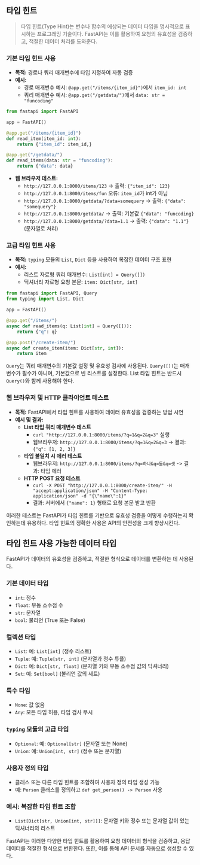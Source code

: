 ## 타입 힌트

> 타입 힌트(Type Hint)는 변수나 함수의 에상되는 데이터 타입을 명시적으로 표시하는 프로그래밍 기술이다. FastAPI는 이를 활용하여 요청의 유효성을 검증하고, 적절한 데이터 처리를 도와준다.

### 기본 타입 힌트 사용
- **목적:** 경로나 쿼리 매개변수에 타입 지정하여 자동 검증
- **예시:**
    * 경로 매개변수 예시: `@app.get("/items/{item_id}")`에서 `item_id: int`
    * 쿼리 매개변수 예시: `@app.get("/getdata/")`에서 `data: str = "funcoding"`

```python
from fastapi import FastAPI

app = FastAPI()

@app.get("/items/{item_id}")
def read_item(item_id: int):
    return {"item_id": item_id,}

@app.get("/getdata/")
def read_items(data: str = "funcoding"):
    return {"data": data}
```

- **웹 브라우저 테스트:**
    * `http://127.0.0.1:8000/items/123` -> 출력: `{"item_id": 123}`
    * `http://127.0.0.1:8000/items/fun` 오류: `item_id`가 int가 아님
    * `http://127.0.0.1:8000/getdata/?data=somequery` -> 출력: `{"data": "somequery"}`
    * `http://127.0.0.1:8000/getdata/` -> 출력: 기본값 `{"data": "funcoding}`
    * `http://127.0.0.1:8000/getdata/?data=1.1` -> 출력: `{"data": "1.1"}` (문자열로 처리)

### 고급 타입 힌트 사용
- **목적:** `typing` 모듈의 `List`, `Dict` 등을 사용하여 복잡한 데이터 구조 표현
- **예시:**
    * 리스트 자료형 쿼리 매개변수: `List[int] = Query([])`
    * 딕셔너리 자료형 요청 본문: `item: Dict[str, int]`

```python
from fastapi import FastAPI, Query
from typing import List, Dict

app = FastAPI()

@app.get("/items/")
async def read_items(q: List[int] = Query([])):
    return {"q": q}

@app.post("/create-item/")
async def create_item(item: Dict[str, int]):
    return item
```

`Query`는 쿼리 매개변수의 기본값 설정 및 유효성 검사에 사용된다. `Query([])`는 매개변수가 필수가 아니며, 기본값으로 빈 리스트를 설정한다. List 타입 힌트는 반드시 `Query()`와 함께 사용해야 한다.

### 웹 브라우저 및 HTTP 클라이언트 테스트
- **목적:** FastAPI에서 타입 힌트를 사용하여 데이터 유효성을 검증하는 방법 시연
- **예시 및 결과:**
    * **List 타입 쿼리 매개변수 테스트**
        + `curl "http://127.0.0.1:8000/items/?q=1&q=2&q=3"` 실행
        + 웹브라우저: `http://127.0.0.1:8000/items/?q=1&q=2&q=3` -> 결과: `{"q": [1, 2, 3]}`
    * **타입 불일치 시 에러 테스트**
        + 웹브라우저: `http://127.0.0.1:8000/items/?q=하나&q=둘&q=셋` -> 결과: 타입 에러
    * **HTTP POST 요청 테스트**
        + `curl -X POST "http://127.0.0.1:8000/create-item/" -H "accept:application/json" -H "Content-Type: application/json" -d "{\"name\":1}"`
        + 결과: 서버에서 `{"name": 1}` 형태로 요청 본문 받고 반환
    
이러한 테스트는 FastAPI가 타입 힌트를 기반으로 유효성 검증을 어떻게 수행하는지 확인하는데 유용하다. 타입 힌트의 정확한 사용은 API의 안전성을 크게 향상시킨다.

## 타입 힌트 사용 가능한 데이터 타입

FastAPI가 데이터의 유효성을 검증하고, 적절한 형식으로 데이터를 변환하는 데 사용된다.

### 기본 데이터 타입
- `int`: 정수
- `float`: 부동 소수점 수
- `str`: 문자열
- `bool`: 불리언 (True 또는 False)

### 컬렉션 타입
- `List`: 예: `List[int]` (정수 리스트)
- `Tuple`: 예: `Tuple[str, int]` (문자열과 정수 튜플)
- `Dict`: 예: `Dict[str, float]` (문자열 키와 부동 소수점 값의 딕셔너리)
- `Set`: 예: `Set[bool]` (불리언 값의 세트)

### 특수 타입
- `None`: 값 없음
- `Any`: 모든 타입 허용, 타입 검사 무시

### `typing` 모듈의 고급 타입
- `Optional`: 예: `Optional[str]` (문자열 또는 None)
- `Union`: 예: `Union[int, str]` (정수 또는 문자열)

### 사용자 정의 타입
- 클래스 또는 다른 타입 힌트를 조합하여 사용자 정의 타입 생성 가능
- 예: `Person` 클래스를 정의하고 `def get_person() -> Person` 사용

### 예시: 복잡한 타입 힌트 조합
- `List[Dict[str, Union[int, str]]]`: 문자열 키와 정수 또는 문자열 값이 있는 딕셔너리의 리스트

FastAPI는 이러한 다양한 타입 힌트를 활용하여 요청 데이터의 형식을 검증하고, 응답 데이터를 적절한 형식으로 변환한다. 또한, 이를 통해 API 문서를 자동으로 생성할 수 있다.